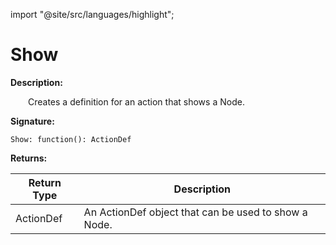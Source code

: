 import "@site/src/languages/highlight";

# Show

**Description:**

&emsp;&emsp;Creates a definition for an action that shows a Node.

**Signature:**
```tl
Show: function(): ActionDef
```

**Returns:**

| Return Type | Description |
| --- | --- |
| ActionDef | An ActionDef object that can be used to show a Node. |